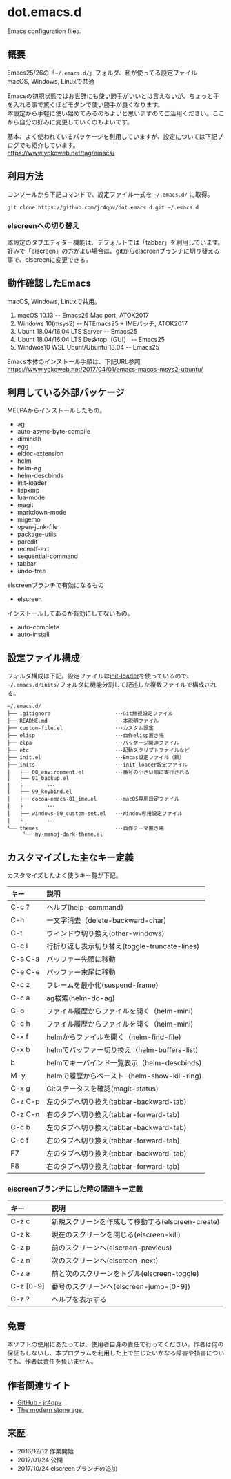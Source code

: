 dot.emacs.d
============
Emacs configuration files.

概要
----
Emacs25/26の「`~/.emacs.d/`」フォルダ、私が使ってる設定ファイル  
macOS, Windows, Linuxで共通

Emacsの初期状態ではお世辞にも使い勝手がいいとは言えないが、ちょっと手を入れる事で驚くほどモダンで使い勝手が良くなります。  
本設定から手軽に使い始めてみるのもよいと思いますのでご活用ください。ここから自分の好みに変更していくのもよいです。

基本、よく使われているパッケージを利用していますが、設定については下記ブログでも紹介しています。  
<https://www.yokoweb.net/tag/emacs/>

利用方法
---------
コンソールから下記コマンドで、設定ファイル一式を `~/.emacs.d/` に取得。

```
git clone https://github.com/jr4qpv/dot.emacs.d.git ~/.emacs.d
```

### elscreenへの切り替え
本設定のタブエディター機能は、デフォルトでは「tabbar」を利用しています。
好みで「elscreen」の方がよい場合は、gitからelscreenブランチに切り替える事で、elscreenに変更できる。


動作確認したEmacs
-------------------
macOS, Windows, Linuxで共用。

1. macOS 10.13 -- Emacs26 Mac port, ATOK2017
2. Windows 10(msys2) -- NTEmacs25 + IMEパッチ, ATOK2017
3. Ubunt 18.04/16.04 LTS Server -- Emacs25
4. Ubunt 18.04/16.04 LTS Desktop（GUI） -- Emacs25
5. Windwos10 WSL Ubunt/Ubuntu 18.04 -- Emacs25

Emacs本体のインストール手順は、下記URL参照  
<https://www.yokoweb.net/2017/04/01/emacs-macos-msys2-ubuntu/>


利用している外部パッケージ
-----------------------------
MELPAからインストールしたもの。

- ag
- auto-async-byte-compile
- diminish
- egg
- eldoc-extension
- helm
- helm-ag
- helm-descbinds
- init-loader
- lispxmp
- lua-mode
- magit
- markdown-mode
- migemo
- open-junk-file
- package-utils
- paredit
- recentf-ext
- sequential-command
- tabbar
- undo-tree

elscreenブランチで有効になるもの

- elscreen

インストールしてあるが有効にしてないもの。

- auto-complete
- auto-install

設定ファイル構成
------------------
フォルダ構成は下記。設定ファイルは[init-loader](https://www.yokoweb.net/2017/01/08/emacs-init-loader/)を使っているので、`~/.emacs.d/inits/`フォルダに機能分割して記述した複数ファイルで構成される。

```
~/.emacs.d/
├── .gitignore                     ･･･Git無視設定ファイル
├── README.md                      ･･･本説明ファイル 
├── custom-file.el                 ･･･カスタム設定
├── elisp                          ･･･自作elisp置き場
├── elpa                           ･･･パッケージ関連ファイル
├── etc                            ･･･起動スクリプトファイルなど
├── init.el                        ･･･Emcas設定ファイル（親）
├── inits                          ･･･init-loader設定ファイル
│   ├── 00_environment.el          ･･･番号の小さい順に実行される
│   ├── 01_backup.el
│   ├        ･･･
│   ├── 99_keybind.el
│   ├── cocoa-emacs-01_ime.el      ･･･macOS専用設定ファイル
│   ├        ･･･
│   ├── windows-00_custom-set.el   ･･･Window専用設定ファイル
│   └        ･･･
└── themes                         ･･･自作テーマ置き場
     └── my-manoj-dark-theme.el
```

カスタマイズした主なキー定義
-------------------------------
カスタマイズしたよく使うキー覧が下記。

|キー      | 説明                                           |
|:---------|:-----------------------------------------------|
|C-c ?     |ヘルプ(help-command)                            |
|C-h       |一文字消去（delete-backward-char)               |
|C-t       |ウィンドウ切り換え(other-windows)               |
|C-c l     |行折り返し表示切り替え(toggle-truncate-lines)   |
|C-a C-a   |バッファー先頭に移動                            |
|C-e C-e   |バッファー末尾に移動                            |
|C-c z     |フレームを最小化(suspend-frame)                 |
|C-c a     |ag検索(helm-do-ag)                              |
|C-o       |ファイル履歴からファイルを開く（helm-mini)      |
|C-c h     |ファイル履歴からファイルを開く（helm-mini)      |
|C-x f     |helmからファイルを開く（helm-find-file)         |
|C-x b     |helmでバッファー切り換え（helm-buffers-list)    |
|<help> b  |helmでキーバインド一覧表示（helm-descbinds)     |
|M-y       |helmで履歴からペースト（helm-show-kill-ring)    |
|C-x g     |Gitステータスを確認(magit-status)               |
|C-z C-p   |左のタブへ切り換え(tabbar-backward-tab)         |
|C-z C-n   |右のタブへ切り換え(tabbar-forward-tab)          |
|C-c b     |左のタブへ切り換え(tabbar-backward-tab)         |
|C-c f     |右のタブへ切り換え(tabbar-forward-tab)          |
|F7        |左のタブへ切り換え(tabbar-backward-tab)         |
|F8        |右のタブへ切り換え(tabbar-forward-tab)          |

### elscreenブランチにした時の関連キー定義

|キー      | 説明                               　　　     　　|
|:---------|:--------------------------------------------------|
|C-z c     | 新規スクリーンを作成して移動する(elscreen-create) |
|C-z k     | 現在のスクリーンを閉じる(elscreen-kill)           |
|C-z p     | 前のスクリーンへ(elscreen-previous)               |
|C-z n     | 次のスクリーンへ(elscreen-next)                   |
|C-z a     | 前と次のスクリーンをトグル(elscreen-toggle)       |
|C-z [0-9] | 番号のスクリーンへ(elscreen-jump-[0-9])           |
|C-z ?     | ヘルプを表示する                                  |

免責
----
本ソフトの使用にあたっては、使用者自身の責任で行ってください。作者は何の保証もしないし、本プログラムを利用した上で生じたいかなる障害や損害についても、作者は責任を負いません。

作者関連サイト
---------------
- [GitHub - jr4qpv](https://github.com/jr4qpv/)
- [The modern stone age.](https://www.yokoweb.net/)

来歴
----
* 2016/12/12 作業開始
* 2017/01/24 公開
* 2017/10/24 elscreenブランチの追加

